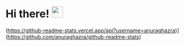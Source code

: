 
# Hi there! <img src="https://raw.githubusercontent.com/MartinHeinz/MartinHeinz/master/wave.gif" width="30px">

(https://github-readme-stats.vercel.app/api?username=anuraghazra)](https://github.com/anuraghazra/github-readme-stats)



<!--
**AlexeyGrk/AlexeyGrk** is a ✨ _special_ ✨ repository because its `README.md` (this file) appears on your GitHub profile.

Here are some ideas to get you started:

- 🔭 I’m currently working on ...
- 🌱 I’m currently learning ...
- 👯 I’m looking to collaborate on ...
- 🤔 I’m looking for help with ...
- 💬 Ask me about ...
- 📫 How to reach me: ...
- 😄 Pronouns: ...
- ⚡ Fun fact: ...

-->
